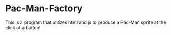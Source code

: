 # Pac-Man-Factory
This is a program that utilizes html and js to produce a Pac-Man sprite at the click of a button!
